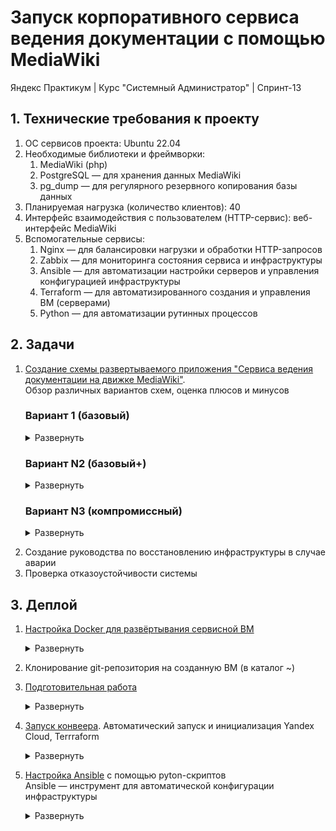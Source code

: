 # Запуск корпоративного сервиса ведения документации с помощью MediaWiki
Яндекс Практикум | Курс "Системный Администратор" | Спринт-13  

## 1. Технические требования к проекту

1. ОС сервисов проекта: Ubuntu 22.04
2. Необходимые библиотеки и фреймворки:
    1. MediaWiki (php)
    2. PostgreSQL — для хранения данных MediaWiki
    3. pg_dump — для регулярного резервного копирования базы данных
3. Планируемая нагрузка (количество клиентов): 40
4. Интерфейс взаимодействия с пользователем (HTTP-сервис): веб-интерфейс MediaWiki
5. Вспомогательные сервисы:
    1. Nginx — для балансировки нагрузки и обработки HTTP-запросов
    2. Zabbix — для мониторинга состояния сервиса и инфраструктуры
    3. Ansible — для автоматизации настройки серверов и управления конфигурацией инфраструктуры
    4. Terraform — для автоматизированного создания и управления ВМ (серверами)
    5. Python — для автоматизации рутинных процессов

## 2. Задачи

1. [Создание схемы развертываемого приложения "Cервиса ведения документации на движке MediaWiki"](Solution/2.1.%20App%20deployment%20schema.md "App deployment schema").  
Обзор различных вариантов схем, оценка плюсов и минусов

	<!-- START APP DEPLOYMENT SCHEMA -->
	<!-- # Cхема развертываемого приложения "Cервиса ведения документации на движке MediaWiki"
	Обзор различных вариантов схем, оценка плюсов и минусов -->
	
	### Вариант 1 (базовый)
	
	<details>
	<summary>Развернуть</summary>   
	
	#### Компоненты:
	1. VM-1 - Сервисная VM. Точка входа администратора, деплой, управление, проксирование запросов и мониторинг состояния приложения, запуск Python-скриптов.
	    - Стек технологий: Ubuntu 22.04, proxy-Nginx, Zabbix-Server, Teraform, Ansible, Python-скрипты
	    - [**Zabbix-server**](https://www.zabbix.com/documentation/current/en// "Zabbix-server используется для настройки мониторинга состояния работы приложения"). Мониторинг состояния приложения.
	    - [**Teraform**](https://developer.hashicorp.com/terraform/docs "Teraform используется для автоматизированного развертывания виртуальных машин и пр. элементов сетевой инфраструктуры"). Автоматический деплой ВМ
	    - [**Ansible**](https://docs.ansible.com/ "Ansible используется для автоматической настройки виртуальных машин и пр. элементов сетевой инфраструктуры"). Автоматическая конфигурация ВМ.
	    - proxy-[**Nginx**](https://nginx.org/en/). HTTP-запросы пользователей перенаправляются на один из серверов MediaWiki (VM-2,3,4)
	        - Вид proxy: обратный — HTTP-запросы пользователей перенаправляются на один из серверов MediaWiki (VM-2,3,4)
	        - Метод балансировки: <a href="#" title="Каждый сервер в равной степени поочередно обрабатывает запрос)">Round Robin</a> без веса. 
	2. VM-2, 3, 4 - серверы MediaWiki
	    - Стек технологий: Ubuntu 22.04, [MediaWiki](https://www.mediawiki.org/wiki/Documentation "движок для создания wiki-проектов (типа Википедии)")
	3. VM-5 - Primary PostgreSQL
	    - Стек технологий: Ubuntu 22.04, [PostgreSQL](https://www.postgresql.org/), Streaming Replication
	    - Обработка read/write запросов от серверов MediaWiki (VM-2, VM-3, VM-4)
	    - Асинхронный Streaming Replication на Standby PostgreSQL (VM-6)
	4. VM-6 - Standby PostgreSQL
	    - Стек технологий: Ubuntu 22.04, [PostgreSQL](https://www.postgresql.org/), Streaming Replication
	    - Получение и поддержание реплики данных от Primary PostgreSQL (VM-5)
	    - Регулярное создание дампов базы данных (pg_dump) на внешний жесткий диск (HDD-1)
	5. HDD-1 - PostgreSQL_dump
	    - Хранение pg_dump, создаваемых на Standby PostgreSQL (VM-6)
	
	#### Плюсы/минусы:
	- Плюсы:
	    - Постоянный мониторинг состояния компонентов приложения
	        - Zabbix-сервер проверяет состояние компонентов приложения и отправляет уведомления системному администратору
	    - Отказоустойчивость серверов MediaWiki (VM-2, 3, 4)
	        - В случае аварии на одном из серверов MediaWiki, обратный proxy-Nginx (VM-1) перенаправит запрос на доступный сервер. 
	    - Отказоустойчивость БД
	        - В случае аварии на Primary PostgreSQL (VM-5), системный администратор получает уведомление от Zabbix-server'а и переведет Standby PostgreSQL (VM-6) в режим работы Primary
	    - Сохранность данных в БД
	        - Полная актуальная копия Primary PostgreSQL (VM-5) с небольшой задержкой хранится на Standby PostgreSQL (VM-6) (задержка обусловлена асинхронным асинхронным Streaming Replication)
	        - Регулярные резервные копии Standby PostgreSQL (VM-6), хранящиеся на внешнем жестком диске (HDD-1)
	    - Сохранность структуры БД
	        - Внешний жесткий диск (HDD-1) хранит несколько резервных копий Standby PostgreSQL (VM-6), что позволяет восстановить БД до определенной точки во времени в случае повреждения структуры на Primary PostgreSQL (VM-5) и Standby PostgreSQL (VM-6).
	
	- Минусы:
	    - Авария на VM-1 - потенциальная точка отказа приложения (бутылочное горлышко)
	        - Остановка proxy-Nginx приведет к недоступности для пользователей серверов MediaWiki (VM-2, 3, 4)
	        - Остановка Zabbix-server'а остановит информирование системного администратора о состоянии работы приложения и лишит аналитики для оперативного ремонта
	        - Возможное решение:
	            - Дублирование функций VM-1
	                - Создание дополнительной VM с аналогичным стеком и настройками
	                - Настройка [**Keepalived**](https://keepalived.readthedocs.io/en/latest/ "Keepalived отслеживает состояние таргетных ВМ, и в случае необходимости, перенаправляет трафик на резерный cервер") на VM-1 и дублирующей VM для автоматического перенаправления трафика в случае аварии
	    - Вероятность потери небольшой части последних записанных данных
	        - Асинхронная репликация между Primary PostgreSQL (VM-5) и Standby PostgreSQL (VM-6) может причиной потери части данных в случае аварии на Primary PostgreSQL (VM-5)
	        - Возможное решение:
	            - Использование синхронной репликации данных между Primary PostgreSQL (VM-5) и Standby PostgreSQL (VM-6)  
	                - Данное решение способно замедлить общую скорость работы приложения.  
	                Стоит прибегать только в случае если критична потеря даже небольшого фрагмента последних записанных данных
	    - Отсутствие автоматизированного алгоритма переключения ролей БД в случае аварии
	        - Ручная процедура переключения Standby PostgreSQL (VM-6) в режим Primary, в случае аварии на Primary PostgreSQL (VM-5)
	        - Ручная перенастройка серверов MediaWiki (VM-2, 3, 4) на работу с новой Primary БД
	        - Возможное решение:
	            - Настройка автоматического переключения режимов работы БД, настройка proxy для запросов серверов MediaWiki (VM-2, 3, 4) к БД
	                - Настройка [**Patroni**](https://patroni.readthedocs.io/en/latest/README.html "Patroni осуществляет auto-failover Standby_db в режим Primary, в случае аварии") на Primary (VM-5) и Standby PostgreSQL (VM-6) для автоматического переключения режимов работы БД (Patroni auto-failover)
	                - Настройка [**ZooKeeper**](https://zookeeper.apache.org/doc/r3.9.2/index.html "ZooKeeper отслеживает текущее состояние БД и координирует Patroni") на VM-1 для активации Patroni auto-failover
	                - Настройка [**HAProxy**](https://www.haproxy.org/ "Haproxy балансирует нагрузку между БД и автоматически перенаправляет трафик") на VM-1 для проксирования от серверов MediaWiki (VM-2, VM-3, VM-4) к БД
	    - Повышенная нагрузка на Primary PostgreSQL (VM-5)
	        - Все запросы от серверов MediaWiki (VM-2, 3, 4) обрабатывает Primary PostgreSQL (VM-5), что может стать причиной медленной работы сервиса
	        - Возможное решение:
	            - Настройка [**HAProxy**](https://www.haproxy.org/ "Haproxy балансирует нагрузку между БД и автоматически перенаправляет трафик") на VM-1 для проксирования от серверов MediaWiki (VM-2, VM-3, VM-4) к БД
	            - Настройка Standby PostgreSQL (VM-6) в режим работы "read" для помощи Primary PostgreSQL (VM-5) в обработке части запросов
	            - Добавление отдельного медиасервера для обработки медиафайлов
	
	![Схема развертываемого приложения](/Solution/Mediafiles/2.1.%20App_deployment_schema_files/1.2.%20MediaWiki_app_schema.svg)   
	
	[Ссылка на .drawio-файл](/Solution/Mediafiles/2.1.%20App_deployment_schema_files/1.1.%20MediaWiki_app_schema.drawio)   
	
	</details> 
	
	### Вариант N2 (базовый+)
	
	<details>
	<summary>Развернуть</summary>
	
	#### Компоненты:
	1. VM-1, VM-2 - Сервисные VM. Точка входа администратора, деплой, управление, проксирование запросов и мониторинг состояния приложения, запуск Python-скриптов.
	    - Стек технологий: Ubuntu 22.04, proxy-Nginx, Zabbix-Server, Teraform, Ansible, Keepalived, ZooKeeper, HAProxy, Python-скрипты
	    - [**Zabbix-server**](https://www.zabbix.com/documentation/current/en// "Zabbix-server используется для настройки мониторинга состояния работы приложения"). Мониторинг состояния приложения.
	    - [**Teraform**](https://developer.hashicorp.com/terraform/docs "Teraform используется для автоматизированного развертывания виртуальных машин и пр. элементов сетевой инфраструктуры"). Автоматический деплой ВМ
	    - [**Ansible**](https://docs.ansible.com/ "Ansible используется для автоматической настройки виртуальных машин и пр. элементов сетевой инфраструктуры"). Автоматическая конфигурация ВМ.
	    - proxy-[**Nginx**](https://nginx.org/en/). HTTP-запросы пользователей перенаправляются на один из серверов MediaWiki (VM-2,3,4)
	        - Вид proxy: обратный — HTTP-запросы пользователей перенаправляются на один из серверов MediaWiki (VM-2,3,4)
	        - Метод балансировки: <a href="#" title="Каждый сервер в равной степени поочередно обрабатывает запрос)">Round Robin</a> без веса. 
	    - [**Keepalived**](https://keepalived.readthedocs.io/en/latest/ "Keepalived отслеживает состояние таргетных ВМ, и в случае необходимости, перенаправляет трафик на резерный cервер"). Мониторинг состояния VM. И перенаправление трафика на резерную VM, в случае аварии. Используется для дублирования функций Nginx
	    - [**ZooKeeper**](https://zookeeper.apache.org/doc/r3.9.2/index.html "ZooKeeper отслеживает текущее состояние БД и координирует Patroni"). Управление Patroni auto-failover, установленного на Primary PostgreSQL (VM-6) и Standby PostgreSQL (VM-7)
	    - [**HAProxy**](https://www.haproxy.org/ "Haproxy балансирует нагрузку между БД и автоматически перенаправляет трафик"). Проксирование запросов от серверов MediaWiki (VM-3, VM-4, VM-5) к одной из БД
	        - Метод балансировки: без веса
	            - Primary PostgreSQL (VM-6) - read/write
	            - Standby PostgreSQL (VM-7) - read
	2. VM-3, 4, 5 - серверы MediaWiki
	    - Стек технологий: Ubuntu 22.04, [MediaWiki](https://www.mediawiki.org/wiki/Documentation "движок для создания wiki-проектов (типа Википедии)")
	3. VM-6 - Primary PostgreSQL
	    - Стек технологий: Ubuntu 22.04, [PostgreSQL](https://www.postgresql.org/), Streaming Replication, Patroni
	    - Обработка read/write запросов от серверов MediaWiki (VM-3, VM-4, VM-5)
	    - Асинхронный Streaming Replication на Standby PostgreSQL (VM-6)
	    - [**Patroni**](https://patroni.readthedocs.io/en/latest/README.html "Patroni осуществляет auto-failover Standby_db в режим Primary, в случае аварии"). Автоматическая смена ролей Primary/StanBy, в случае аварии (Patroni auto-failover)
	4. VM-7 - Standby PostgreSQL
	    - Стек технологий: Ubuntu 22.04, [PostgreSQL](https://www.postgresql.org/), Streaming Replication, Patroni
	    - Обработка read запросов от серверов MediaWiki (VM-3, VM-4, VM-5)
	    - Получение и поддержание реплики данных от Primary PostgreSQL (VM-6)
	    - Регулярное создание дампов базы данных (pg_dump) на внешний жесткий диск (HDD-1)
	    - [**Patroni**](https://patroni.readthedocs.io/en/latest/README.html "Patroni осуществляет auto-failover Standby_db в режим Primary, в случае аварии"). Автоматическая смена ролей Primary/StanBy, в случае аварии (Patroni auto-failover)
	5. HDD-1 - PostgreSQL_dump
	    - Хранение pg_dump, создаваемых на Standby PostgreSQL (VM-7)
	
	#### Плюсы/минусы:
	
	- Плюсы:
	    - Zabbix-сервер проверяет состояние компонентов приложения и отправляет уведомления системному администратору 
	    - Отказоустойчивость серверов MediaWiki (VM-3, 4, 5)
	        - В случае аварии на одном из серверов MediaWiki, обратный proxy-Nginx (VM-1, 2) перенаправит запрос на доступный сервер. 
	    - Отказоустойчивость БД
	        - В случае аварии на Primary PostgreSQL (VM-5), произойдет автоматическое переключение режима Standby PostgreSQL (VM-6) на Primary
	    - Сохранность данных в БД
	        - Полная актуальная копия Primary PostgreSQL (VM-6) с небольшой задержкой хранится на Standby PostgreSQL (VM-7) (задержка обусловлена асинхронным асинхронным Streaming Replication)
	        - Регулярные резервные копии Standby PostgreSQL (VM-7), хранящиеся на внешнем жестком диске (HDD-1)
	    - Сохранность структуры БД
	        - Внешний жесткий диск (HDD-1) хранит несколько резервных копий Standby PostgreSQL (VM-7), что позволяет восстановить БД до определенной точки во времени в случае повреждения структуры на Primary PostgreSQL (VM-6) и Standby PostgreSQL (VM-7)
	
	- Минусы:
	    - Большой объём задействованных ресурсов
	        - Предложенный вариант содержит большое колчество VM, что увеличивает расходы на поддержание инфраструктуры
	    - Простой резерной ВМ при штатном режиме работы приложения
	        - VM-2 дублирует функции VM-1 и не принимает участие в работе приложения до момента возникновения аварии
	        - Возможное решение:
	            - Настройка Nginx для балансировки запросов между VM-1 и VM-2, для равномерного распределения нагрузки
	    - Вероятность потери небольшой части последних записанных данных
	        - Асинхронная репликация между Primary PostgreSQL (VM-5) и Standby PostgreSQL (VM-6) может причиной потери части данных в случае аварии на Primary PostgreSQL (VM-5)
	        - Возможное решение:
	            - Использование синхронной репликации данных между Primary PostgreSQL (VM-5) и Standby PostgreSQL (VM-6)  
	                - Данное решение способно замедлить общую скорость работы приложения.  
	                Стоит прибегать только в случае если критична потеря даже небольшого фрагмента последних записанных данных
	    - Отсутствие специализированного механизма работы с медиафайлами
	        - Крупные медиафайлы могут замедлить работу приложения
	        - Возможное решение:
	            - Добавление отдельного медиасервера для обработки медиафайлов
	
	![Схема развертываемого приложения](/Solution/Mediafiles/2.1.%20App_deployment_schema_files/2.2.%20MediaWiki_app_schema.svg)   
	
	[Ссылка на .drawio-файл](/Solution/Mediafiles/2.1.%20App_deployment_schema_files/2.1.%20MediaWiki_app_schema.drawio)   
	
	</details> 
	
	
	### Вариант N3 (компромиссный)
	
	<details>
	<summary>Развернуть</summary>
	
	##### Компоненты:
	1. VM-1 - Сервисная VM. Точка входа администратора, деплой, управление,запуск Python-скриптов.
	    - Стек технологий: Alpine Linux, Docker, GitHub, Teraform, Ansible, Python-скрипты
	    - [**Alpine Linux**](https://www.alpinelinux.org/ "Официальный сайт Alpine Linux"). Легковесный дистрибутив Linux для быстрого развёртывания готовой сервисной VM
	    - [**Docker**](https://www.docker.com/). Сборка образа из заранее подготовленного Dokcker file и дальнейший запуск VM в контейнере.
	    - [**GitHub**](https://github.com/). Система контроля версий. Репозиторий для хранения конфигураций
	    - [**Teraform**](https://developer.hashicorp.com/terraform/docs "Teraform используется для автоматизированного развертывания виртуальных машин и пр. элементов сетевой инфраструктуры"). Автоматический деплой ВМ
	    - [**Ansible**](https://docs.ansible.com/ "Ansible используется для автоматической настройки виртуальных машин и пр. элементов сетевой инфраструктуры"). Автоматическая конфигурация ВМ.
	    - [Python-скрипты](https://www.python.org/ "Python-скрипты используются для автоматизации рутинных процессов и ускорения запуска инфраструктуры"). Для ускорения запуска и ремонта инфраструктуры, за счёт автоматизации рутинных процессов.
	
	
	2. VM-2, VM-3 - Проксирование запросов и мониторинг состояния приложения.
	    - Стек технологий: Ubuntu 22.04, proxy-Nginx, Zabbix-Server, Keepalived, ZooKeeper, HAProxy
	    - [**Zabbix-server**](https://www.zabbix.com/documentation/current/en// "Zabbix-server используется для настройки мониторинга состояния работы приложения"). Мониторинг состояния приложения.
	    - proxy-[**Nginx**](https://nginx.org/en/). HTTP-запросы пользователей сначала проксируются между VM-2 и VM-3 (т.е. nginx может оставить запрос на текущей VM или передать дублирующей) и далее перенаправляются на один из серверов MediaWiki (VM-4,5,6)
	        - Балансировка между VM-2 и VM-3
	            - Вид proxy: обратный — HTTP-запросы пользователей остаются либо на текущей VM, либо проксируются на дублирующую
	            - Метод балансировки: <a href="#" title="Каждый сервер в равной степени поочередно обрабатывает запрос)">Round Robin</a> без веса. 
	        - Балансировка между (VM-2 или VM-3) и серверами MediaWiki
	            - Вид proxy: обратный — HTTP-запросы пользователей перенаправляются на один из серверов MediaWiki (VM-4,5,6)
	            - Метод балансировки: <a href="#" title="Каждый сервер в равной степени поочередно обрабатывает запрос)">Round Robin</a> с весом: 70% (VM-4), 15% (VM-5), 15% (VM-6)
	    - [**Keepalived**](https://keepalived.readthedocs.io/en/latest/ "Keepalived отслеживает состояние таргетных ВМ, и в случае необходимости, перенаправляет трафик на резерный cервер"). Мониторинг состояния VM. И перенаправление трафика на резерную VM, в случае аварии. Используется для дублирования функций Nginx
	    - [**ZooKeeper**](https://zookeeper.apache.org/doc/r3.9.2/index.html "ZooKeeper отслеживает текущее состояние БД и координирует Patroni"). Управление Patroni auto-failover, установленного на Primary PostgreSQL (VM-5) и Standby PostgreSQL (VM-6)
	    - [**HAProxy**](https://www.haproxy.org/ "Haproxy балансирует нагрузку между БД и автоматически перенаправляет трафик"). Проксирование запросов от серверов MediaWiki (VM-4,5,6) к одной из БД
	        - Метод балансировки: без веса
	            - Primary PostgreSQL (VM-5) - read/write
	            - Standby PostgreSQL (VM-6) - read
	
	
	3. VM-4 - сервер MediaWiki
	    - Стек технологий: Ubuntu 22.04, [MediaWiki](https://www.mediawiki.org/wiki/Documentation "движок для создания wiki-проектов (типа Википедии)")
	
	4. VM-5 - сервер MediaWiki, Primary PostgreSQL
	    - Стек технологий: Ubuntu 22.04, [MediaWiki](https://www.mediawiki.org/wiki/Documentation "движок для создания wiki-проектов (типа Википедии)"), [PostgreSQL](https://www.postgresql.org/), Streaming Replication, [Patroni](https://patroni.readthedocs.io/en/latest/README.html "Patroni осуществляет auto-failover Standby_db в режим Primary, в случае аварии")
	    - Обработка read/write запросов от серверов MediaWiki (VM-4,5,6)
	    - Асинхронный Streaming Replication на Standby PostgreSQL (VM-6)
	    - [**Patroni**](https://patroni.readthedocs.io/en/latest/README.html "Patroni осуществляет auto-failover Standby_db в режим Primary, в случае аварии"). Автоматическая смена ролей Primary/StanBy, в случае аварии (Patroni auto-failover)
	
	5. VM-6 - сервер MediaWiki, Standby PostgreSQL
	    - Стек технологий: Ubuntu 22.04, [MediaWiki](https://www.mediawiki.org/wiki/Documentation "движок для создания wiki-проектов (типа Википедии)"), [PostgreSQL](https://www.postgresql.org/), Streaming Replication, [Patroni](https://patroni.readthedocs.io/en/latest/README.html "Patroni осуществляет auto-failover Standby_db в режим Primary, в случае аварии")
	    - Обработка read запросов от серверов MediaWiki (VM-4,5,6)
	    - Получение и поддержание реплики данных от Primary PostgreSQL (VM-5)
	    - Регулярное создание дампов базы данных (pg_dump) на внешний жесткий диск (HDD-1)
	    - [**Patroni**](https://patroni.readthedocs.io/en/latest/README.html "Patroni осуществляет auto-failover Standby_db в режим Primary, в случае аварии"). Автоматическая смена ролей Primary/StanBy, в случае аварии (Patroni auto-failover)
	6. HDD-1 - PostgreSQL_dump
	    - Хранение pg_dump, создаваемых на Standby PostgreSQL (VM-6)
	
	
	#### Плюсы/минусы:
	
	- Плюсы:
	    - Меньшее количество VM (по сравнению с другими вариантами) снижает расходы на поддержание инфраструктуры
	    - Zabbix-сервер проверяет состояние компонентов приложения и отправляет уведомления системному администратору 
	    - Отказоустойчивость серверов MediaWiki (VM-3, 4, 5)
	        - В случае аварии на одном из серверов MediaWiki, обратный proxy-Nginx (VM-1, 2) перенаправит запрос на доступный сервер. 
	    - Отказоустойчивость БД
	        - В случае аварии на Primary PostgreSQL (VM-4), произойдет автоматическое переключение режима Standby PostgreSQL (VM-5) на Primary
	    - Сохранность данных в БД
	        - Полная актуальная копия Primary PostgreSQL (VM-4) с небольшой задержкой хранится на Standby PostgreSQL (VM-5) (задержка обусловлена асинхронным асинхронным Streaming Replication)
	        - Регулярные резервные копии Standby PostgreSQL (VM-5), хранящиеся на внешнем жестком диске (HDD-1)
	    - Сохранность структуры БД
	        - Внешний жесткий диск (HDD-1) хранит несколько резервных копий Standby PostgreSQL (VM-5), что позволяет восстановить БД до определенной точки во времени в случае повреждения структуры на Primary PostgreSQL (VM-4) и Standby PostgreSQL (VM-5)
	
	- Минусы:
	    - Сложная схема приложения
	        - Предложенный содержит в себе сложную для настройки схему взаимодействия между VM
	    - Вероятность потери небольшой части последних записанных данных
	        - Асинхронная репликация между Primary PostgreSQL (VM-5) и Standby PostgreSQL (VM-6) может причиной потери части данных в случае аварии на Primary PostgreSQL (VM-5)
	        - Возможное решение:
	            - Использование синхронной репликации данных между Primary PostgreSQL (VM-5) и Standby PostgreSQL (VM-6)  
	                - Данное решение способно замедлить общую скорость работы приложения.  
	                Стоит прибегать только в случае если критична потеря даже небольшого фрагмента последних записанных данных
	    - Вероятность медленной работы приложения из-за
	        - Предложенный вариант подразумевает, что VM будут выполнять несколько задач, что может негативно сказаться на отказоусточивости и скорости работы приложения
	        - Возможное решение:
	            - Распределение функционала на разные VM
	    - Отсутствие специализированного механизма работы с медиафайлами
	        - Крупные медиафайлы могут замедлить работу приложения
	        - Возможное решение:
	            - Добавление отдельного медиасервера для обработки медиафайлов
	
	
	![Схема развертываемого приложения](/Solution/Mediafiles/2.1.%20App_deployment_schema_files/3.2.%20MediaWiki_app_schema.svg)   
	
	[Ссылка на .drawio-файл](/Solution/Mediafiles/2.1.%20App_deployment_schema_files/3.1.%20MediaWiki_app_schema.drawio)   
	
	</details>  
<!-- END APP DEPLOYMENT SCHEMA -->

2. Создание руководства по восстановлению инфраструктуры в случае аварии
3. Проверка отказоустойчивости системы

## 3. Деплой

1. [Настройка Docker для развёртывания сервисной ВМ](/Solution/3.1.%20service_vm_docker_setup.md "Docker setup for deploying a service VM")
    
    <!-- START SERVICE VM DOCKER SETUP -->
	<!-- # Настройка [Docker](https://www.docker.com/ "Официальный сайт Docker") для развёртывания сервисной ВМ -->
	
	<details>
	<summary>Развернуть</summary>   
	
	1. Скачать и установить [Docker-desktop](https://www.docker.com/products/docker-desktop/ "Скачать Docker-desktop")
	2. Установить расширение [vscode Docker](https://marketplace.visualstudio.com/items?itemName=ms-azuretools.vscode-docker)
	3. Cкачать Dockerfile из репозитория GitHub
	4. Создание образа ОС Alpine Linux с необходимыми пакетами и зависимостями из инструкций [Dockerfile](/Dockerfile "Ссылка на Dockerfile")
	    1. **docker build -t mediawiki_service_alpine .**
	        - docker build - создает Docker-образ
	        - -t mediawiki_service_alpine - произвольное имя образа
	        - . - контекст сборки (где искать Dockerfile). В данном случае — в текущей директории
	5. Запуск контейнера на основе созданного образа "mediawiki_service_ubuntu_22.04"
	    1. **docker run -it mediawiki_service_alpine bash**
	
	6. Добавить запущенный Docker-контейнер в vscode workspace для удобста работы
	
	    ![Открытие Docker-контейнера в vscode](/Solution/Mediafiles/3.1.%20Service_VM_Docker_setup.gif)
	
	</details>  
<!-- END SERVICE VM DOCKER SETUP -->






2. Клонирование git-репозитория на созданную ВМ (в каталог ~)


3. [Подготовительная работа](/Solution/3.3.%20preparatory_tasks.md)

	<!-- START PREPARATORY TASKS -->
	<!-- Запуск Python-скрипта [**add_env_var.py**](python-scripts/add_env_var.py) для автоматической установки переменных окружения -->
	
	<details>
	<summary>Развернуть</summary>  
	
	1. Создание файла с данными для аутентификации в Yandex Cloud — **yc_meta.json**
	
	       В ~/<имя репозитория>/credentials создать yc_meta.json и наполнить его данными из web-консоли Yandex Cloud
	       
	       Для примера использовать ~/<имя репозитория>/credentials/templates/yc_meta_EXAMPLE.json
	
	2. [Создание файла конфигурации провайдера](https://yandex.cloud/ru/docs/ydb/terraform/install "Провайдер устанавливает соединение с YDB и предоставляет API-методы.") — **.terraformrc**
	
	       В ~/<имя репозитория>/credentials создать .terraformrc и наполнить его данными из документации Yandex Cloud
	
	       Для примера можно использовать ~/<имя репозитория>/credentials/templates/.terraformrc_EXAMPLE
	
	    [Ссылка на документацию](https://yandex.cloud/ru/docs/ydb/terraform/install)
	
	3. Настройка профиля Yandex Cloud CLI  (если не был настроен ранее)
	
	       # Начало настройки профиля
	       yc init
	
	       # Продолжение настройки согласно сообщениям командной строки
	
	       # Проверка настроек профиля Yandex Cloud CLI
	       yc config list
	
	</details>
<!-- END PREPARATORY TASKS --> 	

4. [Запуск конвеера](/Solution/4.3.%20start_pipeline.md). Автоматический запуск и инициализация Yandex Cloud, Terrraform

	<!-- START START PIPELINE -->
	<details>
	<summary>Развернуть</summary>  
	
	1. Запуск Python-скрипта [**start_pipeline.py**](python-scripts/start_pipeline.py.py).
	Конвеер, автоматически запускающий и инициализирующий все необходимые процессы
	
	- Cкрипт содержит в себе вызовы скриптов: 
	  - [add_env_var.py](python-scripts/add_env_var.py) для автоматической установки переменных окружения
	
	  - [yc_service_account_configuration.py](python-scripts/yc_service_account_configuration.py) для автоматической настройки аккаунта Yandex Cloud
	
	  - [terraform_init.py](python-scripts/terraform_init.py) для автоматической установки провайдера для работы с YDB
	
	  - [update_terraform_meta.py](python-scripts/update_terraform_meta.py) для автоматического формирования terraform_meta.txt  
	
	      - Файлы с публичными и приватными SSH-ключами создаются в папке ~/.ssh автоматически при сборке образа и запуске нового контейнера
	
	      - Если необходимо использовать те, же ключи, что и на другой, уже развернутой ВМ, то их нужно оттуда вручную скопировать на новую ВМ и запустить скрипт
	
	      - Файлы main.tf, output.tf, providers.tf, terraform.tfstate уже сконфигурированы. Ничего менять не нужно
	
	      - Основные команды для запуска Terraform  
	      Выполнять из директории с файлами Terraform
	        <details>
	        <summary>Развернуть</summary>  
	      
	            # Проверка синтаксиса всех файлов формата tf 
	            terraform validate
	               
	            # Планирование и проверка того, что будет сделано Terraform  
	            terraform plan
	
	            # Начало работы и деплоя Terraform. 
	            terraform apply -auto-approve
	
	            # Удаление всех созданных ресурсов
	            terraform destroy -auto-approve
	
	            # Остановка созданных ресурсов
	            # Получение списка ВМ
	            yc compute instance list
	            # Остановка нужной ВМ
	            yc compute instance stop --id <instance-id> 
	
	            # Пересоздание ресурса
	            # terraform taint помечает ресурс как "поврежденный"
	            terraform taint 'yandex_compute_instance.group<НОМЕР ГРУППЫ>["vm-<НОМЕР ВМ>"]'
	        </details>
	    
	</details>
	
	
	
	
<!-- END START PIPELINE -->

5. [Настройка Ansible](/Solution/5.%20Ansible%20setup.md) с помощью pyton-скриптов  
Ansible — инструмент для автоматической конфигурации инфраструктуры
    
	<!-- START ANSIBLE SETUP -->
	<!-- # Настройка Ansible для автоматической конфигурации сервиса -->
	
	<details>
	<summary>Развернуть</summary>   
	
	
	1. Запуск Python-скрипта [**update_ansible_inventory.py**](python-scripts/update_ansible_inventory.py) для автоматического и динамического формирования inventory.yaml
	
	- Cкрипт содержит в себе вызовы скриптов: 
	  - [get_terraform_vm_data.py](python-scripts/get_terraform_vm_data.py) 
	  - [update_ansible_meta.py](python-scripts/update_ansible_meta.py)
	       
	        # update_ansible_inventory.py содержит словарь dynamic_groups
	        # Он предназначен для выстраивания структуры групп, подгрупп и входящих в них ВМ.
	        # Он уже настроен. Но, при необходимости, можно менять структуру файла inventory.yaml
	
	        # Просмотреть список созданных через Terraform ВМ      
	        ~/<имя репозитория>/<папка Terraform> terraform output
	
	        напр.:
	        ~/YP-sp13_MediaWiki/Terraform_MediaWiki# terraform output
	
	
	2. dsadsadsadsa
	
	</details>
<!-- END ANSIBLE SETUP -->
